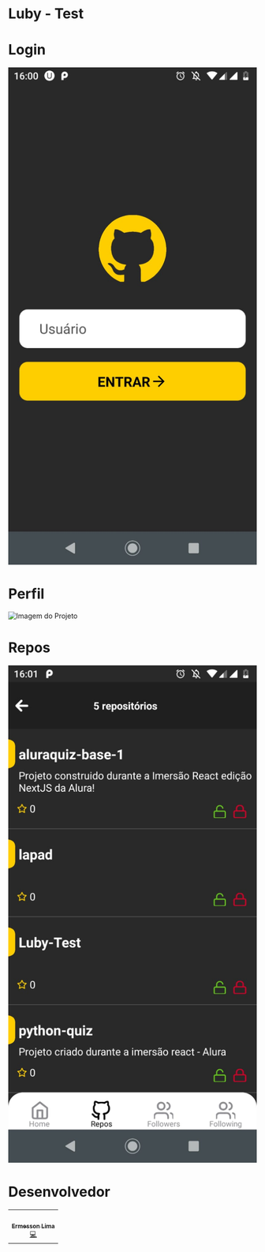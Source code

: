 # Luby - Test


# Login
![Imagem do Projeto](/_docs/home.jpeg)

# Perfil
![Imagem do Projeto](/_docs/home.perfil)

# Repos
![Imagem do Projeto](/_docs/repos.jpeg)

# Desenvolvedor

<table>
  <tr>
    <td align="center"><a href="https://www.instagram.com/ermesson_lima/"><img src="https://avatars.githubusercontent.com/u/59540379?v=4" width="100px;" alt=""/><br /><sub><b>Ermesson Lima</b></sub></a><br /><a href="https://github.com/ermessonlima/Luby-Test" title="Code">💻</a></td>
  </tr>
</table>




